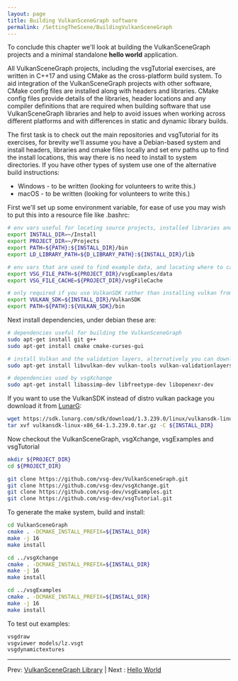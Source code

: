 ```yaml
---
layout: page
title: Building VulkanSceneGraph software
permalink: /SettingTheScene/BuildingVulkanSceneGraph
---
```


To conclude this chapter we'll look at building the VulkanSceneGraph projects and a minimal standalone **hello world** application.

All VulkanSceneGraph projects, including the vsgTutorial exercises, are written in C++17 and using CMake as the cross-platform build system. To aid integration of the VulkanSceneGraph projects with other software, CMake config files are installed along with headers and libraries.  CMake config files provide details of the libraries, header locations and any compiler definitions that are required when building software that use VulkanSceneGraph libraries and help to avoid issues when working across different platforms and with differences in static and dynamic library builds.

The first task is to check out the main repositories and vsgTutorial for its exercises, for brevity we'll assume you have a Debian-based system and install headers, libraries and cmake files locally and set env paths up to find the install locations, this way there is no need to install to system directories. If you have other types of system use one of the alternative build instructions:
* Windows - to be written (looking for volunteers to write this.)
* macOS - to be written (looking for volunteers to write this.)

First we'll set up some environment variable, for ease of use you may wish to put this into a resource file like .bashrc:

~~~ sh
# env vars useful for locating source projects, installed libraries and binaries
export INSTALL_DIR=~/Install
export PROJECT_DIR=~/Projects
export PATH=${PATH}:${INSTALL_DIR}/bin
export LD_LIBRARY_PATH=${D_LIBRARY_PATH}:${INSTALL_DIR}/lib

# env vars that are used to find example data, and locating where to cache files downloaded from HTTP during database paging
export VSG_FILE_PATH=${PROJECT_DIR}/vsgExamples/data
export VSG_FILE_CACHE=${PROJECT_DIR}/vsgFileCache

# only required if you use VulkanSDK rather than installing vulkan from distro repositories
export VULKAN_SDK=${INSTALL_DIR}/VulkanSDK
export PATH=${PATH}:${VULKAN_SDK}/bin
~~~

Next install dependencies, under debian these are:

~~~ sh
# dependencies useful for building the VulkanSceneGraph
sudo apt-get install git g++
sudo apt-get install cmake cmake-curses-gui

# install Vulkan and the validation layers, alternatively you can download and install the VulkanSDK, see below.
sudo apt-get install libvulkan-dev vulkan-tools vulkan-validationlayers

# dependencies used by vsgXchange
sudo apt-get install libassimp-dev libfreetype-dev libopenexr-dev
~~~

If you want to use the VulkanSDK instead of distro vulkan package you download it from [LunarG](https://vulkan.lunarg.com/sdk/home):

~~~ sh
wget https://sdk.lunarg.com/sdk/download/1.3.239.0/linux/vulkansdk-linux-x86_64-1.3.239.0.tar.gz
tar xvf vulkansdk-linux-x86_64-1.3.239.0.tar.gz -C ${INSTALL_DIR}
~~~

Now checkout the VulkanSceneGraph, vsgXchange, vsgExamples and vsgTutorial

~~~ sh
mkdir ${PROJECT_DIR}
cd ${PROJECT_DIR}

git clone https://github.com/vsg-dev/VulkanSceneGraph.git
git clone https://github.com/vsg-dev/vsgXchange.git
git clone https://github.com/vsg-dev/vsgExamples.git
git clone https://github.com/vsg-dev/vsgTutorial.git
~~~

To generate the make system, build and install:

~~~ sh
cd VulkanSceneGraph
cmake . -DCMAKE_INSTALL_PREFIX=${INSTALL_DIR}
make -j 16
make install

cd ../vsgXchange
cmake . -DCMAKE_INSTALL_PREFIX=${INSTALL_DIR}
make -j 16
make install

cd ../vsgExamples
cmake . -DCMAKE_INSTALL_PREFIX=${INSTALL_DIR}
make -j 16
make install
~~~

To test out examples:

~~~ sh
vsgdraw
vsgviewer models/lz.vsgt
vsgdynamictextures
~~~

---

Prev: [VulkanSceneGraph Library](VulkanSceneGraphLibrary.md) | Next : [Hello World](HelloWorld.md)
